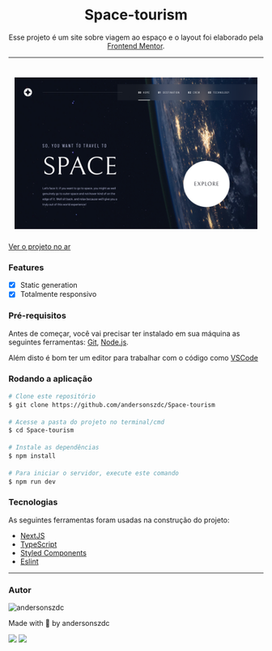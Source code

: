 <h1 align="center">Space-tourism</h1>

<p align="center">Esse projeto é um site sobre viagem ao espaço e o layout foi elaborado pela <a href="https://www.frontendmentor.io/challenges/space-tourism-multipage-website-gRWj1URZ3">Frontend Mentor</a>.</p>

---

<h1 align="center">
  <img alt="MySite" title="MySite" src="./github/cover.png" height="300" />
</h1>

<a href="https://andersonszdc.com">Ver o projeto no ar</a>

### Features

- [x] Static generation
- [x] Totalmente responsivo

### Pré-requisitos

Antes de começar, você vai precisar ter instalado em sua máquina as seguintes ferramentas:
[Git](https://git-scm.com), [Node.js](https://nodejs.org/en/).

Além disto é bom ter um editor para trabalhar com o código como [VSCode](https://code.visualstudio.com/)

### Rodando a aplicação

```bash
# Clone este repositório
$ git clone https://github.com/andersonszdc/Space-tourism

# Acesse a pasta do projeto no terminal/cmd
$ cd Space-tourism

# Instale as dependências
$ npm install

# Para iniciar o servidor, execute este comando
$ npm run dev
```

### Tecnologias

As seguintes ferramentas foram usadas na construção do projeto:

- [NextJS](https://www.typescriptlang.org/)
- [TypeScript](https://www.typescriptlang.org/)
- [Styled Components](https://styled-components.com/)
- [Eslint](https://eslint.org/)

---

### Autor

<img alt="andersonszdc" title="andersonszdc" src="https://avatars.githubusercontent.com/u/86430252?v=4" height="100" width="100" />

Made with 💜 by andersonszdc

<a href="https://www.linkedin.com/in/anderson-souza-b28431198/" target="_blank"><img src="https://img.shields.io/badge/-LinkedIn-%230077B5?style=for-the-badge&logo=linkedin&logoColor=white" target="_blank"></a>
<a href="https://www.instagram.com/andersonszdc" target="_blank"><img src="https://img.shields.io/badge/-Instagram-%23E4405F?style=for-the-badge&logo=instagram&logoColor=white" target="_blank"></a>
